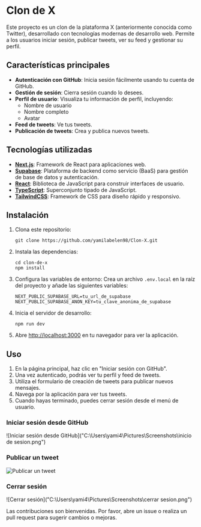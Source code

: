 # Clon de X

Este proyecto es un clon de la plataforma X (anteriormente conocida como Twitter), desarrollado con tecnologías modernas de desarrollo web. Permite a los usuarios iniciar sesión, publicar tweets, ver su feed y gestionar su perfil.

## Características principales

- **Autenticación con GitHub**: Inicia sesión fácilmente usando tu cuenta de GitHub.
- **Gestión de sesión**: Cierra sesión cuando lo desees.
- **Perfil de usuario**: Visualiza tu información de perfil, incluyendo:
  - Nombre de usuario
  - Nombre completo
  - Avatar
- **Feed de tweets**: Ve tus tweets.
- **Publicación de tweets**: Crea y publica nuevos tweets.

## Tecnologías utilizadas

- **[Next.js](https://nextjs.org/)**: Framework de React para aplicaciones web.
- **[Supabase](https://supabase.io/)**: Plataforma de backend como servicio (BaaS) para gestión de base de datos y autenticación.
- **[React](https://reactjs.org/)**: Biblioteca de JavaScript para construir interfaces de usuario.
- **[TypeScript](https://www.typescriptlang.org/)**: Superconjunto tipado de JavaScript.
- **[TailwindCSS](https://tailwindcss.com/)**: Framework de CSS para diseño rápido y responsivo.

## Instalación

1. Clona este repositorio:
   ```
   git clone https://github.com/yamilabelen98/Clon-X.git
   ```

2. Instala las dependencias:
   ```
   cd clon-de-x
   npm install
   ```

3. Configura las variables de entorno:
   Crea un archivo `.env.local` en la raíz del proyecto y añade las siguientes variables:
   ```
   NEXT_PUBLIC_SUPABASE_URL=tu_url_de_supabase
   NEXT_PUBLIC_SUPABASE_ANON_KEY=tu_clave_anonima_de_supabase
   ```

4. Inicia el servidor de desarrollo:
   ```
   npm run dev
   ```

5. Abre [http://localhost:3000](http://localhost:3000) en tu navegador para ver la aplicación.

## Uso

1. En la página principal, haz clic en "Iniciar sesión con GitHub".
2. Una vez autenticado, podrás ver tu perfil y feed de tweets.
3. Utiliza el formulario de creación de tweets para publicar nuevos mensajes.
4. Navega por la aplicación para ver tus tweets.
5. Cuando hayas terminado, puedes cerrar sesión desde el menú de usuario.

### Iniciar sesión desde GitHub
![Iniciar sesión desde GitHub]("C:\Users\yami4\Pictures\Screenshots\inicio de sesion.png")

### Publicar un tweet
![Publicar un tweet]("C:\Users\yami4\Pictures\Screenshots\posteos.png")

### Cerrar sesión
![Cerrar sesión]("C:\Users\yami4\Pictures\Screenshots\cerrar sesion.png")

Las contribuciones son bienvenidas. Por favor, abre un issue o realiza un pull request para sugerir cambios o mejoras.

